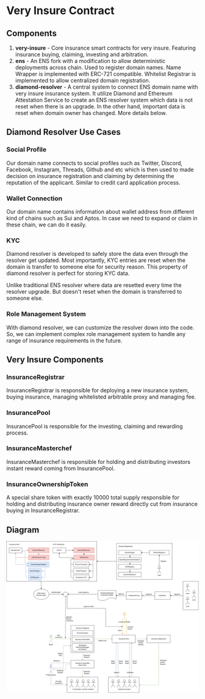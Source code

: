 # Very Insure Contract

## Components
1. **very-insure** - Core insurance smart contracts for very insure. Featuring insurance buying, claiming, investing and arbitration.
2. **ens** - An ENS fork with a modification to allow deterministic deployments across chain. Used to register domain names. Name Wrapper is implemented with ERC-721 compatible. Whitelist Registrar is implemented to allow centralized domain registration.
3. **diamond-resolver** - A central system to connect ENS domain name with very insure insurance system. It utilize Diamond and Ethereum Attestation Service to create an ENS resolver system which data is not reset when there is an upgrade. In the other hand, important data is reset when domain owner has changed. More details below.

## Diamond Resolver Use Cases

### Social Profile

Our domain name connects to social profiles such as Twitter, Discord, Facebook, Instagram, Threads, Github and etc which is then used to made decision on insurance registration and claiming by determining the reputation of the applicant. Similar to credit card application process.

### Wallet Connection

Our domain name contains information about wallet address from different kind of chains such as Sui and Aptos. In case we need to expand or claim in these chain, we can do it easily.

### KYC

Diamond resolver is developed to safely store the data even through the resolver get updated. Most importantly, KYC entries are reset when the domain is transfer to someone else for security reason. This property of diamond resolver is perfect for storing KYC data.

Unlike traditional ENS resolver where data are resetted every time the resolver upgrade. But doesn't reset when the domain is transferred to someone else.

### Role Management System

With diamond resolver, we can customize the resolver down into the code. So, we can implement complex role management system to handle any range of insurance requirements in the future.

## Very Insure Components

### InsuranceRegistrar

InsuranceRegistrar is responsible for deploying a new insurance system, buying insurance, managing whitelisted arbitrable proxy and managing fee.

### InsurancePool

InsurancePool is responsible for the investing, claiming and rewarding process.

### InsuranceMasterchef

InsuranceMasterchef is responsible for holding and distributing investors instant reward coming from InsurancePool.

### InsuranceOwnershipToken

A special share token with exactly 10000 total supply responsible for holding and distributing insurance owner reward directly cut from insurance buying in InsuranceRegistrar.

## Diagram

![Very Insure Flow](VeryInsureFlow.png)

